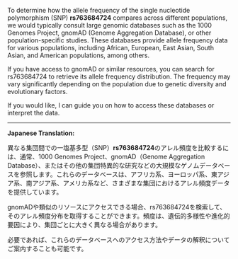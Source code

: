 To determine how the allele frequency of the single nucleotide polymorphism (SNP) **rs763684724** compares across different populations, we would typically consult large genomic databases such as the 1000 Genomes Project, gnomAD (Genome Aggregation Database), or other population-specific studies. These databases provide allele frequency data for various populations, including African, European, East Asian, South Asian, and American populations, among others.

If you have access to gnomAD or similar resources, you can search for rs763684724 to retrieve its allele frequency distribution. The frequency may vary significantly depending on the population due to genetic diversity and evolutionary factors.

If you would like, I can guide you on how to access these databases or interpret the data.

---

**Japanese Translation:**

異なる集団間での一塩基多型（SNP）**rs763684724**のアレル頻度を比較するには、通常、1000 Genomes Project、gnomAD（Genome Aggregation Database）、またはその他の集団特異的な研究などの大規模なゲノムデータベースを参照します。これらのデータベースは、アフリカ系、ヨーロッパ系、東アジア系、南アジア系、アメリカ系など、さまざまな集団におけるアレル頻度データを提供しています。

gnomADや類似のリソースにアクセスできる場合、rs763684724を検索して、そのアレル頻度分布を取得することができます。頻度は、遺伝的多様性や進化的要因により、集団ごとに大きく異なる場合があります。

必要であれば、これらのデータベースへのアクセス方法やデータの解釈についてご案内することも可能です。
